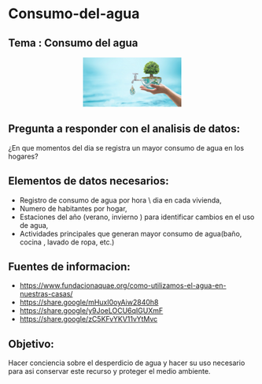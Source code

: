 # Consumo-del-agua

## Tema : Consumo del agua
<p align="center">
  <img src = "agua.jpg" alt= "descripcion de la imagen " width="200"/>
</p>

<div align="left">

## Pregunta a responder con el analisis de datos:
¿En que momentos del dia se registra un mayor consumo de agua en los hogares?

## Elementos de datos necesarios:

- Registro de consumo de agua por hora \ dia en cada vivienda,
- Numero de habitantes por hogar, 
- Estaciones del año  (verano, invierno ) para identificar cambios en el uso de agua,
- Actividades principales que generan mayor consumo de agua(baño, cocina , lavado de ropa, etc.)


## Fuentes de informacion:
- https://www.fundacionaquae.org/como-utilizamos-el-agua-en-nuestras-casas/
- https://share.google/mHuxI0oyAiw2840h8
- https://share.google/y9JoeLOCU6qIGUXmF
- https://share.google/zC5KFvYKV11vYtMvc

## Objetivo:

Hacer conciencia sobre el desperdicio de agua y hacer su uso necesario para asi conservar este recurso y proteger el medio ambiente.
</div>
